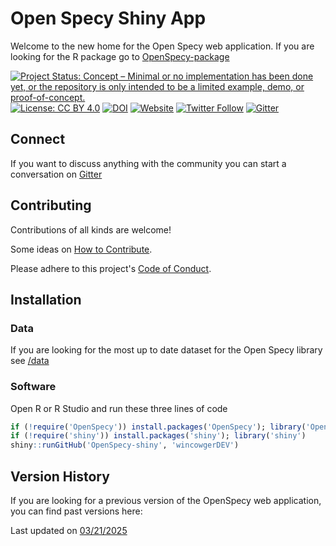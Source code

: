 # Open Specy Shiny App
Welcome to the new home for the Open Specy web application. If you are looking for the R package go to [OpenSpecy-package](https://github.com/wincowgerDEV/OpenSpecy-package)

<!-- badges: start -->
<!--
[![Project Status](https://www.repostatus.org/badges/latest/active.svg)](https://www.repostatus.org/#active)
-->
[![Project Status: Concept – Minimal or no implementation has been done yet, or the repository is only intended to be a limited example, demo, or proof-of-concept.](https://www.repostatus.org/badges/latest/concept.svg)](https://www.repostatus.org/#concept)
[![License: CC BY 4.0](https://img.shields.io/badge/license-CC%20BY%204.0-lightgrey.svg)](https://creativecommons.org/licenses/by/4.0/)
[![DOI](https://img.shields.io/badge/DOI-10.1021/acs.analchem.1c00123-blue.svg)](https://doi.org/10.1021/acs.analchem.1c00123)
[![Website](https://img.shields.io/badge/web-openanalysis.org/openspecy-white)](https://openanalysis.org/openspecy)
[![Twitter Follow](https://img.shields.io/twitter/follow/OpenSpecy)](https://twitter.com/OpenSpecy)
[![Gitter](https://badges.gitter.im/Open-Specy/community.svg)](https://gitter.im/Open-Specy/community?utm_source=badge&utm_medium=badge&utm_campaign=pr-badge)
<!-- badges: end -->

## Connect
If you want to discuss anything with the community you can start a conversation on [Gitter](https://gitter.im/Open-Specy/community?utm_source=badge&utm_medium=badge&utm_campaign=pr-badge)

## Contributing
Contributions of all kinds are welcome!

Some ideas on [How to Contribute](https://opensource.guide/how-to-contribute/). 

Please adhere to this project's [Code of Conduct](https://www.contributor-covenant.org/version/2/1/code_of_conduct/).

## Installation
### Data
If you are looking for the most up to date dataset for the Open Specy library see [/data](https://github.com/wincowgerDEV/OpenSpecy-shiny/tree/main/data)

### Software
Open R or R Studio and run these three lines of code

```r
if (!require('OpenSpecy')) install.packages('OpenSpecy'); library('OpenSpecy')
if (!require('shiny')) install.packages('shiny'); library('shiny')
shiny::runGitHub('OpenSpecy-shiny', 'wincowgerDEV')
```
## Version History
If you are looking for a previous version of the OpenSpecy web application, you can find past versions here:

Last updated on [03/21/2025](https://rawcdn.githack.com/Moore-Institute-4-Plastic-Pollution-Res/openspecy/0c43f59813850ddaa6ade8c0bc41e8e4f10a3bbc/docs/index.html)






